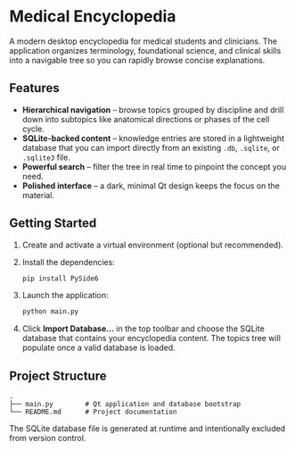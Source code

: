 # Medical Encyclopedia

A modern desktop encyclopedia for medical students and clinicians. The application
organizes terminology, foundational science, and clinical skills into a
navigable tree so you can rapidly browse concise explanations.

## Features

- **Hierarchical navigation** – browse topics grouped by discipline and drill
  down into subtopics like anatomical directions or phases of the cell cycle.
- **SQLite-backed content** – knowledge entries are stored in a lightweight
  database that you can import directly from an existing `.db`, `.sqlite`, or
  `.sqlite3` file.
- **Powerful search** – filter the tree in real time to pinpoint the concept
  you need.
- **Polished interface** – a dark, minimal Qt design keeps the focus on the
  material.

## Getting Started

1. Create and activate a virtual environment (optional but recommended).
2. Install the dependencies:

   ```bash
   pip install PySide6
   ```

3. Launch the application:

   ```bash
   python main.py
   ```

4. Click **Import Database…** in the top toolbar and choose the SQLite database
   that contains your encyclopedia content. The topics tree will populate once a
   valid database is loaded.

## Project Structure

```
.
├── main.py        # Qt application and database bootstrap
└── README.md      # Project documentation
```

The SQLite database file is generated at runtime and intentionally excluded from
version control.
